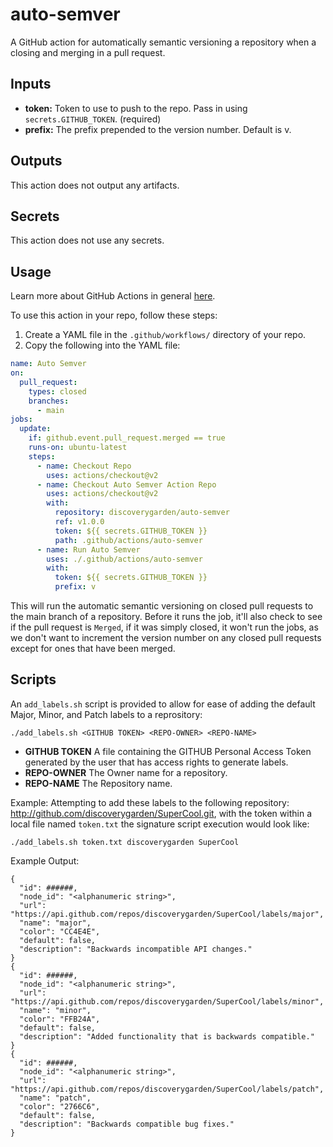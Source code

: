 # auto-semver

A GitHub action for automatically semantic versioning a repository when a closing and merging in a pull request.


## Inputs
- **token:** Token to use to push to the repo. Pass in using `secrets.GITHUB_TOKEN`. (required)
- **prefix:** The prefix prepended to the version number. Default is v.

## Outputs
This action does not output any artifacts.

## Secrets
This action does not use any secrets.

## Usage
Learn more about GitHub Actions in general [here](https://docs.github.com/en/actions/quickstart). 

To use this action in your repo, follow these steps:

 1. Create a YAML file in the `.github/workflows/` directory of your repo.
 2.  Copy the following into the YAML file:
```yaml
name: Auto Semver
on:
  pull_request:
    types: closed
    branches:
      - main
jobs:
  update:
    if: github.event.pull_request.merged == true
    runs-on: ubuntu-latest
    steps:
      - name: Checkout Repo
        uses: actions/checkout@v2
      - name: Checkout Auto Semver Action Repo
        uses: actions/checkout@v2
        with:
          repository: discoverygarden/auto-semver
          ref: v1.0.0
          token: ${{ secrets.GITHUB_TOKEN }}
          path: .github/actions/auto-semver
      - name: Run Auto Semver
        uses: ./.github/actions/auto-semver
        with:
          token: ${{ secrets.GITHUB_TOKEN }}
          prefix: v
```
This will run the automatic semantic versioning on closed pull requests to the main branch of a repository. Before it runs the job, it'll also check to see if the pull request is `Merged`, if it was simply closed, it won't run the jobs, as we don't want to increment the version number on any closed pull requests except for ones that have been merged.

## Scripts
An `add_labels.sh` script is provided to allow for ease of adding the default Major, Minor, and Patch labels to a reprository:

```
./add_labels.sh <GITHUB TOKEN> <REPO-OWNER> <REPO-NAME>
```

- **GITHUB TOKEN** A file containing the GITHUB Personal Access Token generated by the user that has access rights to generate labels.
- **REPO-OWNER** The Owner name for a repository.
- **REPO-NAME** The Repository name.

Example: Attempting to add these labels to the following repository: http://github.com/discoverygarden/SuperCool.git, with the token within a local file named `token.txt` the signature script execution would look like:
```
./add_labels.sh token.txt discoverygarden SuperCool
```

Example Output:
```
{
  "id": ######,
  "node_id": "<alphanumeric string>",
  "url": "https://api.github.com/repos/discoverygarden/SuperCool/labels/major",
  "name": "major",
  "color": "CC4E4E",
  "default": false,
  "description": "Backwards incompatible API changes."
}
{
  "id": ######,
  "node_id": "<alphanumeric string>",
  "url": "https://api.github.com/repos/discoverygarden/SuperCool/labels/minor",
  "name": "minor",
  "color": "FFB24A",
  "default": false,
  "description": "Added functionality that is backwards compatible."
}
{
  "id": ######,
  "node_id": "<alphanumeric string>",
  "url": "https://api.github.com/repos/discoverygarden/SuperCool/labels/patch",
  "name": "patch",
  "color": "2766C6",
  "default": false,
  "description": "Backwards compatible bug fixes."
}
```
